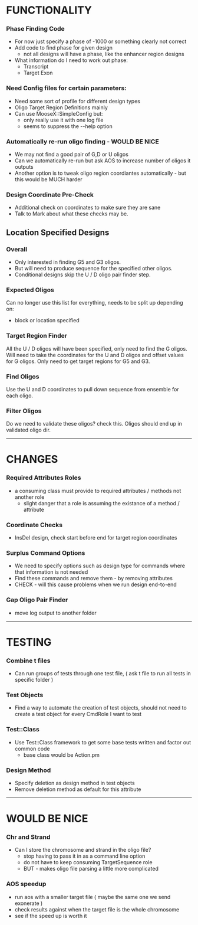 FUNCTIONALITY
=============

### Phase Finding Code
* For now just specify a phase of -1000 or something clearly not correct
* Add code to find phase for given design
    * not all designs will have a phase, like the enhancer region designs
* What information do I need to work out phase:
    * Transcript
    * Target Exon

### Need Config files for certain parameters:
* Need some sort of profile for different design types
* Oligo Target Region Definitions mainly
* Can use MooseX::SimpleConfig but:
    * only really use it with one log file
    * seems to suppress the --help option

### Automatically re-run oligo finding - WOULD BE NICE
* We may not find a good pair of G,D or U oligos
* Can we automatically re-run but ask AOS to increase number of oligos it outputs
* Another option is to tweak oligo region coordiantes automatically - but this would be MUCH harder

### Design Coordinate Pre-Check
* Additional check on coordinates to make sure they are sane
* Talk to Mark about what these checks may be.

Location Specified Designs
--------------------------

### Overall
* Only interested in finding G5 and G3 oligos.
* But will need to produce sequence for the specified other oligos.
* Conditional designs skip the U / D oligo pair finder step.

### Expected Oligos
Can no longer use this list for everything, needs to be split up depending on:
* block or location specified

### Target Region Finder
All the U / D oligos will have been specified, only need to find the G oligos.
Will need to take the coordinates for the U and D oligos and offset values for G oligos.
Only need to get target regions for G5 and G3.

### Find Oligos
Use the U and D coordinates to pull down sequence from ensemble for each oligo.

### Filter Oligos
Do we need to validate these oligos? check this.
Oligos should end up in validated oligo dir.


* * *
CHANGES
=======

### Required Attributes Roles
* a consuming class must provide to required attributes / methods not another role
    * slight danger that a role is assuming the existance of a method / attribute

### Coordinate Checks
* InsDel design, check start before end for target region coordinates

### Surplus Command Options
* We need to specify options such as design type for commands where that information is not needed
* Find these commands and remove them - by removing attributes
* CHECK - will this cause problems when we run design end-to-end

### Gap Oligo Pair Finder
* move log output to another folder

* * *
TESTING
=======

### Combine t files
* Can run groups of tests through one test file, ( ask t file to run all tests in specific folder )

### Test Objects
* Find a way to automate the creation of test objects, should not need to create a test object for every CmdRole I want to test

### Test::Class
* Use Test::Class framework to get some base tests written and factor out common code
    * base class would be Action.pm

### Design Method
* Specify deletion as design method in test objects
* Remove deletion method as default for this attribute

* * *

WOULD BE NICE
=============

### Chr and Strand
* Can I store the chromosome and strand in the oligo file?
    * stop having to pass it in as a command line option
    * do not have to keep consuming TargetSequence role
    * BUT - makes oligo file parsing a little more complicated

### AOS speedup
* run aos with a smaller target file ( maybe the same one we send exonerate )
* check results against when the target file is the whole chromosome
* see if the speed up is worth it
